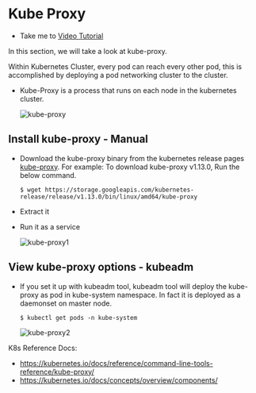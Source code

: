 # Kube Proxy
- Take me to [Video Tutorial](https://kodekloud.com/courses/539883/lectures/9808167)

In this section, we will take a look at kube-proxy.

Within Kubernetes Cluster, every pod can reach every other pod, this is accomplished by deploying a pod networking cluster to the cluster. 
- Kube-Proxy is a process that runs on each node in the kubernetes cluster.
  
  ![kube-proxy](../../images/kube-proxy.PNG)
  
## Install kube-proxy - Manual
- Download the kube-proxy binary from the kubernetes release pages [kube-proxy](https://storage.googleapis.com/kubernetes-release/release/v1.13.0/bin/linux/amd64/kube-proxy). For example: To download kube-proxy v1.13.0, Run the below command.
  ```
  $ wget https://storage.googleapis.com/kubernetes-release/release/v1.13.0/bin/linux/amd64/kube-proxy
  ```
- Extract it
- Run it as a service

  ![kube-proxy1](../../images/kube-proxy1.PNG)

## View kube-proxy options - kubeadm
- If you set it up with kubeadm tool, kubeadm tool will deploy the kube-proxy as pod in kube-system namespace. In fact it is deployed as a daemonset on master node.
  ```
  $ kubectl get pods -n kube-system
  ```
  ![kube-proxy2](../../images/kube-proxy2.PNG)
  
  
K8s Reference Docs:
- https://kubernetes.io/docs/reference/command-line-tools-reference/kube-proxy/
- https://kubernetes.io/docs/concepts/overview/components/
